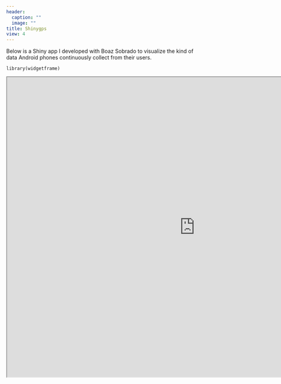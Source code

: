 ```yaml
---
header:
  caption: ""
  image: ""
title: Shinygps
view: 4
---
```


Below is a Shiny app I developed with Boaz Sobrado to visualize the kind of data Android phones continuously collect from their users.

```{r setup, include=FALSE, echo=FALSE}
library(widgetframe)
```

<iframe src="https://utrecht-university.shinyapps.io/shinygps/" width=1000 height=800> </iframe>
